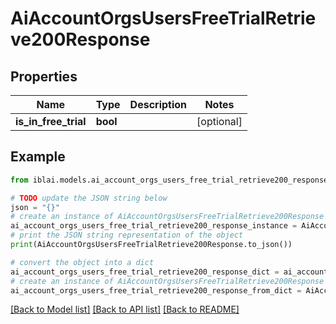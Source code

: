 # AiAccountOrgsUsersFreeTrialRetrieve200Response


## Properties

Name | Type | Description | Notes
------------ | ------------- | ------------- | -------------
**is_in_free_trial** | **bool** |  | [optional] 

## Example

```python
from iblai.models.ai_account_orgs_users_free_trial_retrieve200_response import AiAccountOrgsUsersFreeTrialRetrieve200Response

# TODO update the JSON string below
json = "{}"
# create an instance of AiAccountOrgsUsersFreeTrialRetrieve200Response from a JSON string
ai_account_orgs_users_free_trial_retrieve200_response_instance = AiAccountOrgsUsersFreeTrialRetrieve200Response.from_json(json)
# print the JSON string representation of the object
print(AiAccountOrgsUsersFreeTrialRetrieve200Response.to_json())

# convert the object into a dict
ai_account_orgs_users_free_trial_retrieve200_response_dict = ai_account_orgs_users_free_trial_retrieve200_response_instance.to_dict()
# create an instance of AiAccountOrgsUsersFreeTrialRetrieve200Response from a dict
ai_account_orgs_users_free_trial_retrieve200_response_from_dict = AiAccountOrgsUsersFreeTrialRetrieve200Response.from_dict(ai_account_orgs_users_free_trial_retrieve200_response_dict)
```
[[Back to Model list]](../README.md#documentation-for-models) [[Back to API list]](../README.md#documentation-for-api-endpoints) [[Back to README]](../README.md)


